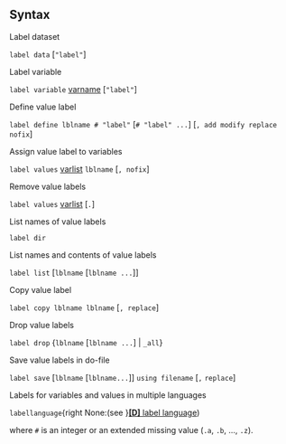 ## Syntax

Label dataset

`label data` \[`"label"`\]

Label variable

`label variable`
[varname](http://www.stata.com/help.cgi?varname)
\[`"label"`\]

Define value label

`label define lblname # "label"` \[`# "label" ...`\]
\[`, add modify replace nofix`\]

Assign value label to variables

`label values`
[varlist](http://www.stata.com/help.cgi?varlist)
`lblname` \[`, nofix`\]

Remove value labels

`label values`
[varlist](http://www.stata.com/help.cgi?varlist)
\[`.`\]

List names of value labels

`label dir`

List names and contents of value labels

`label list` \[`lblname` \[`lblname ...`\]\]

Copy value label

`label copy lblname lblname` \[`, replace`\]

Drop value labels

`label drop` {`lblname`
\[`lblname ...`\] \| `_all`}

Save value labels in do-file

`label save` \[`lblname` \[`lblname...`\]\] `using filename` \[`,`
`replace`\]

Labels for variables and values in multiple languages

`labellanguage`{right None:(see
}[<strong>[D]</strong> label language](http://www.stata.com/help.cgi?label_language))

where `#` is an integer or an extended missing value (`.a`, `.b`, ...,
`.z`).
